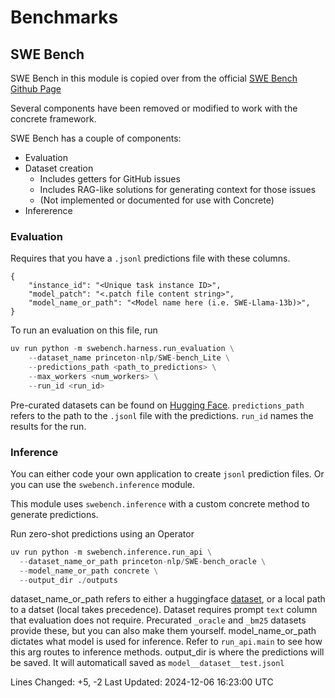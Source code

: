 # Benchmarks

## SWE Bench

SWE Bench in this module is copied over from the official [SWE Bench Github Page](https://github.com/princeton-nlp/SWE-bench)

Several components have been removed or modified to work with the concrete framework.

SWE Bench has a couple of components:
- Evaluation
- Dataset creation
  - Includes getters for GitHub issues
  - Includes RAG-like solutions for generating context for those issues
  - (Not implemented or documented for use with Concrete)
- Infererence

### Evaluation

Requires that you have a `.jsonl` predictions file with these columns.

```jsonl
{
    "instance_id": "<Unique task instance ID>",
    "model_patch": "<.patch file content string>",
    "model_name_or_path": "<Model name here (i.e. SWE-Llama-13b)>",
}
```

To run an evaluation on this file, run

```python
uv run python -m swebench.harness.run_evaluation \
    --dataset_name princeton-nlp/SWE-bench_Lite \
    --predictions_path <path_to_predictions> \
    --max_workers <num_workers> \
    --run_id <run_id>
```

Pre-curated datasets can be found on [Hugging Face](https://huggingface.co/princeton-nlp).
`predictions_path` refers to the path to the `.jsonl` file with the predictions.
`run_id` names the results for the run.

### Inference

You can either code your own application to create `jsonl` prediction files. Or you can use the `swebench.inference` module.

This module uses `swebench.inference` with a custom concrete method to generate predictions.

Run zero-shot predictions using an Operator

```python
uv run python -m swebench.inference.run_api \
  --dataset_name_or_path princeton-nlp/SWE-bench_oracle \
  --model_name_or_path concrete \
  --output_dir ./outputs
```

dataset_name_or_path refers to either a huggingface [dataset](https://huggingface.co/princeton-nlp), or a local path to a datset (local takes precedence). Dataset requires prompt `text` column that evaluation does not require. Precurated `_oracle` and `_bm25` datasets provide these, but you can also make them yourself.
model_name_or_path dictates what model is used for inference. Refer to `run_api.main` to see how this arg routes to inference methods.
output_dir is where the predictions will be saved. It will automaticall saved as `model__dataset__test.jsonl`



Lines Changed: +5, -2
Last Updated: 2024-12-06 16:23:00 UTC
